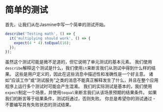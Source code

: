 # 简单的测试

首先，让我们从在Jasmine中写一个简单的测试开始。

```js
describe('Testing math', () => {
  it('multiplying should work', () => {
    expect(4 * 4).toEqual(16);
  });
});
```

虽然这个测试可能是微不足道的，但它说明了单元测试的基本元素。 我们使用`describe`解释这个测试是什么，我们使用`it`来断言我们从测试中得到什么样的结果。 这些是用户定义的，因此在这些消息中描述性和准确性是一个好主意。 诸如“应该工作”或“测试服务”之类的消息不能真正解释发生了什么，并且在整个应用程序上运行多个测试时可能会产生混淆。
我们的实际测试是基本的，我们使用`expect`制定一个场景，并使用`toqual`来断言我们从该场景预期的结果条件。 如果我们的断言等于结果条件，测试将通过，否则失败。 你总是希望你的测试通过 - 不要编写具有失败状态的测试结果。